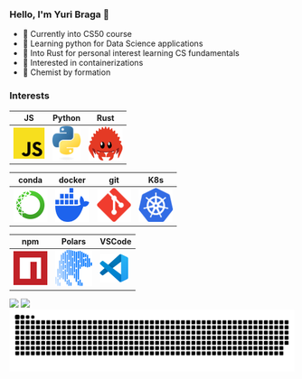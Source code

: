 ### Hello, I'm Yuri Braga 👋

- 🌱 Currently into CS50 course
- 🐍 Learning python for Data Science applications
- 🦀 Into Rust for personal interest learning CS fundamentals
- 🐳 Interested in containerizations
- 🧪 Chemist by formation


### Interests
| JS | Python | Rust |
|-----------|-----------|----------|
| <a href="https://www.javascript.com/" title="JavaScript"><img src="assets/javascript.svg" alt="JavaScript" width="55" height="55"/></a> | <a href="https://www.python.org/" title="Python"><img src="assets/python.svg" alt="python snakes" width="50" height="60.57"/></a> |<a href="https://www.rust-lang.org/" title="Ferris"><img src="assets/cuddlyferris.svg" alt="Ferris" width="60" height="60"/></a> |

| conda | docker | git | K8s |
|----------|----------|----------|----------|
| <a href="https://www.anaconda.com/" title="anaconda"><img src="assets/anaconda.svg" alt="anaconda" width="60" height="60"/></a> | <a href="https://www.docker.com/" title="docker"><img src="assets/docker.svg" alt="docker" width="60" height="60"/></a> | <a href="https://git-scm.com/" title="git"><img src="assets/git.svg" alt="git" width="60" height="60"/> </a> | <a href="https://kubernetes.io/" title="Kubernetes"><img src="assets/K8s.svg" alt="Kubernetes" width="60" height="60"/></a> |

| npm | Polars | VSCode |
|----------|----------|----------|
|  <a href="https://www.npmjs.com/" title="npm"><img src="assets/npm.svg" alt="npm" width="60" height="60"/></a> | <a href="https://pola.rs/" title="Polars"><img src="assets/polars.svg" alt="Polars" width="65" height="65"/></a> | <a href="https://code.visualstudio.com/" title="VSCode"><img src="assets/vscode.svg" alt="VSCode" width="50" height="50"/></a> |


<!-- Status -->
<picture>
<source 
  srcset="https://github-readme-stats.vercel.app/api?username=bragasgambit&show_icons=true&theme=dark"
  media="(prefers-color-scheme: dark), (prefers-color-scheme: no-preference)"
/>
<source
  srcset="https://github-readme-stats.vercel.app/api?username=bragasgambit&show_icons=true"
  media="(prefers-color-scheme: light)"
/>
<img src="https://github-readme-stats.vercel.app/api?username=bragasgambit&show_icons=true" />
</picture>

<!-- Top Langs -->
<picture>
<source 
  srcset="https://github-readme-stats.vercel.app/api/top-langs/?username=bragasgambit&show_icons=true&theme=dark&layout=compact"
  media="(prefers-color-scheme: dark), (prefers-color-scheme: no-preference)"
/>
<source
  srcset="https://github-readme-stats.vercel.app/api/top-langs/?username=bragasgambit&show_icons=true&layout=compact"
  media="(prefers-color-scheme: light)"
/>
<img src="https://github-readme-stats.vercel.app/api/top-langs/?username=bragasgambit&show_icons=true&layout=compact" />
</picture>

<!-- Snake grid -->
<picture align="center">
  <source
    media="(prefers-color-scheme: dark)" srcset="https://raw.githubusercontent.com/platane/platane/output/github-contribution-grid-snake-dark.svg" />
  <source
    media="(prefers-color-scheme: light)" srcset="https://raw.githubusercontent.com/platane/platane/output/github-contribution-grid-snake.svg" />
  <img alt="github-snake" src="https://raw.githubusercontent.com/platane/platane/output/github-contribution-grid-snake.svg" />
</picture>
